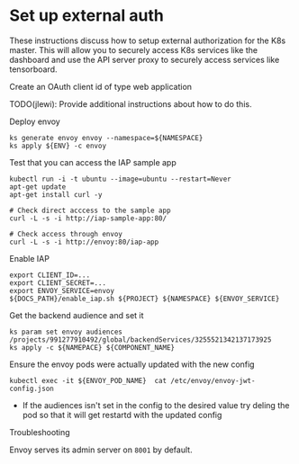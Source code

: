 # Set up external auth

These instructions discuss how to setup external authorization for the K8s master.
This will allow you to securely access K8s services like the dashboard and use the
API server proxy to securely access services like tensorboard.

Create an OAuth client id of type web application

TODO(jlewi): Provide additional instructions about how to do this.


Deploy envoy

```
ks generate envoy envoy --namespace=${NAMESPACE}
ks apply ${ENV} -c envoy
```

Test that you can access the IAP sample app

```
kubectl run -i -t ubuntu --image=ubuntu --restart=Never
apt-get update
apt-get install curl -y

# Check direct acccess to the sample app
curl -L -s -i http://iap-sample-app:80/

# Check access through envoy
curl -L -s -i http://envoy:80/iap-app
```

Enable IAP

```
export CLIENT_ID=...
export CLIENT_SECRET=...
export ENVOY_SERVICE=envoy
${DOCS_PATH}/enable_iap.sh ${PROJECT} ${NAMESPACE} ${ENVOY_SERVICE}
```

Get the backend audience and set it

```
ks param set envoy audiences /projects/991277910492/global/backendServices/3255521342137173925
ks apply -c ${NAMEPACE} ${COMPONENT_NAME}
```

Ensure the envoy pods were actually updated with the new config

```
kubectl exec -it ${ENVOY_POD_NAME}  cat /etc/envoy/envoy-jwt-config.json
```

  * If the audiences isn't set in the config to the desired value try deling the pod so that it will get restartd with the updated config

Troubleshooting

Envoy serves its admin server on `8001` by default.

